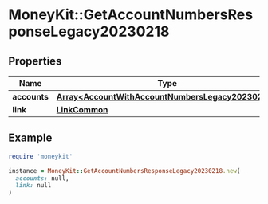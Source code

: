# MoneyKit::GetAccountNumbersResponseLegacy20230218

## Properties

| Name | Type | Description | Notes |
| ---- | ---- | ----------- | ----- |
| **accounts** | [**Array&lt;AccountWithAccountNumbersLegacy20230218&gt;**](AccountWithAccountNumbersLegacy20230218.md) |  |  |
| **link** | [**LinkCommon**](LinkCommon.md) |  |  |

## Example

```ruby
require 'moneykit'

instance = MoneyKit::GetAccountNumbersResponseLegacy20230218.new(
  accounts: null,
  link: null
)
```

